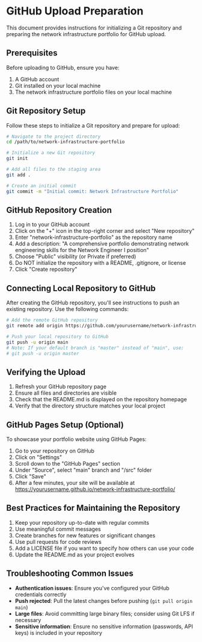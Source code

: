 # GitHub Upload Preparation

This document provides instructions for initializing a Git repository and preparing the network infrastructure portfolio for GitHub upload.

## Prerequisites

Before uploading to GitHub, ensure you have:

1. A GitHub account
2. Git installed on your local machine
3. The network infrastructure portfolio files on your local machine

## Git Repository Setup

Follow these steps to initialize a Git repository and prepare for upload:

```bash
# Navigate to the project directory
cd /path/to/network-infrastructure-portfolio

# Initialize a new Git repository
git init

# Add all files to the staging area
git add .

# Create an initial commit
git commit -m "Initial commit: Network Infrastructure Portfolio"
```

## GitHub Repository Creation

1. Log in to your GitHub account
2. Click on the "+" icon in the top-right corner and select "New repository"
3. Enter "network-infrastructure-portfolio" as the repository name
4. Add a description: "A comprehensive portfolio demonstrating network engineering skills for the Network Engineer I position"
5. Choose "Public" visibility (or Private if preferred)
6. Do NOT initialize the repository with a README, .gitignore, or license
7. Click "Create repository"

## Connecting Local Repository to GitHub

After creating the GitHub repository, you'll see instructions to push an existing repository. Use the following commands:

```bash
# Add the remote GitHub repository
git remote add origin https://github.com/yourusername/network-infrastructure-portfolio.git

# Push your local repository to GitHub
git push -u origin main
# Note: If your default branch is "master" instead of "main", use:
# git push -u origin master
```

## Verifying the Upload

1. Refresh your GitHub repository page
2. Ensure all files and directories are visible
3. Check that the README.md is displayed on the repository homepage
4. Verify that the directory structure matches your local project

## GitHub Pages Setup (Optional)

To showcase your portfolio website using GitHub Pages:

1. Go to your repository on GitHub
2. Click on "Settings"
3. Scroll down to the "GitHub Pages" section
4. Under "Source", select "main" branch and "/src" folder
5. Click "Save"
6. After a few minutes, your site will be available at https://yourusername.github.io/network-infrastructure-portfolio/

## Best Practices for Maintaining the Repository

1. Keep your repository up-to-date with regular commits
2. Use meaningful commit messages
3. Create branches for new features or significant changes
4. Use pull requests for code reviews
5. Add a LICENSE file if you want to specify how others can use your code
6. Update the README.md as your project evolves

## Troubleshooting Common Issues

- **Authentication issues**: Ensure you've configured your GitHub credentials correctly
- **Push rejected**: Pull the latest changes before pushing (`git pull origin main`)
- **Large files**: Avoid committing large binary files; consider using Git LFS if necessary
- **Sensitive information**: Ensure no sensitive information (passwords, API keys) is included in your repository
